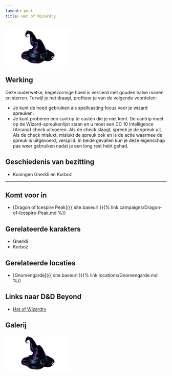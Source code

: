 ```yaml
---
layout: post
title: Hat of Wizardry
---
```


<img src="../images/Hat of Wizardry.png" alt="Hat of Wizardry" width=200>

## Werking
Deze ouderwetse, kegelvormige hoed is versierd met gouden halve manen en sterren. Terwijl je het draagt, profiteer je van de volgende voordelen:
* Je kunt de hoed gebruiken als spellcasting focus voor je wizard spreuken.
* Je kunt proberen een cantrip te casten die je niet kent. De cantrip moet op de Wizard-spreukenlijst staan en u moet een DC 10 Intelligence (Arcana) check uitvoeren. Als de check slaagt, spreek je de spreuk uit. Als de check mislukt, mislukt de spreuk ook en is de actie waarmee de spreuk is uitgevoerd, verspild. In beide gevallen kun je deze eigenschap pas weer gebruiken nadat je een long rest hebt gehad.

## Geschiedenis van bezitting
* Koningen Gnerkli en Korboz

---

## Komt voor in
* [Dragon of Icespire Peak]({{ site.baseurl }}{% link campaigns/Dragon-of-Icespire-Peak.md %})

## Gerelateerde karakters
* Gnerkli
* Korboz

## Gerelateerde locaties
* [Gnomengarde]({{ site.baseurl }}{% link locations/Gnomengarde.md %})

## Links naar D&D Beyond
* [Hat of Wizardry](http://dnd5e.wikidot.com/wondrous-items:hat-of-wizardry)

## Galerij
<img src="../images/Hat of Wizardry.png" alt="Hat of Wizardry" width=200>